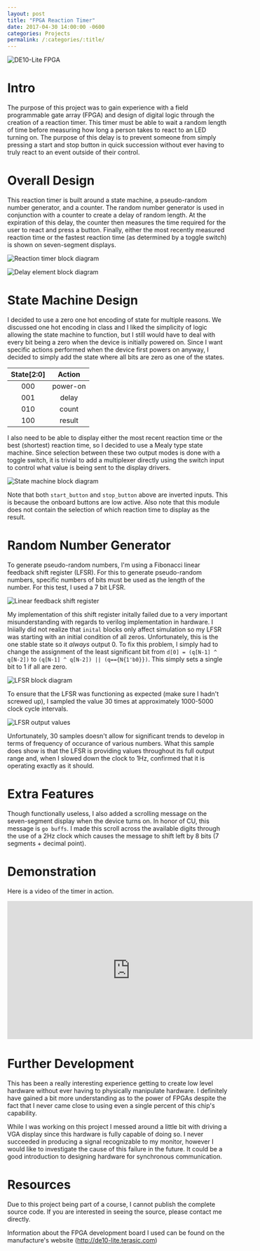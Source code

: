```yaml
---
layout: post
title: "FPGA Reaction Timer"
date: 2017-04-30 14:00:00 -0600
categories: Projects
permalink: /:categories/:title/
---
```


![DE10-Lite FPGA][de10-lite]

# Intro
The purpose of this project was to gain experience with a field programmable gate array (FPGA) and design of digital logic through the creation of a reaction timer.
This timer must be able to wait a random length of time before measuring how long a person takes to react to an LED turning on.
The purpose of this delay is to prevent someone from simply pressing a start and stop button in quick succession without ever having to truly react to an event outside of their control.

# Overall Design

This reaction timer is built around a state machine, a pseudo-random number generator, and a counter.
The random number generator is used in conjunction with a counter to create a delay of random length.
At the expiration of this delay, the counter then measures the time required for the user to react and press a button.
Finally, either the most recently measured reaction time or the fastest reaction time (as determined by a toggle switch) is shown on seven-segment displays.

![Reaction timer block diagram][top-block-diagram]

![Delay element block diagram][delay-block-diagram]

# State Machine Design

I decided to use a zero one hot encoding of state for multiple reasons.
We discussed one hot encoding in class and I liked the simplicity of logic allowing the state machine to function, but I still would have to deal with every bit being a zero when the device is initially powered on.
Since I want specific actions performed when the device first powers on anyway, I decided to simply add the state where all bits are zero as one of the states.

| State[2:0] | Action   |
|:----------:|:--------:|
|    000     | power-on |
|    001     | delay    |
|    010     | count    |
|    100     | result   |

I also need to be able to display either the most recent reaction time or the best (shortest) reaction time, so I decided to use a Mealy type state machine.
Since selection between these two output modes is done with a toggle switch, it is trivial to add a multiplexer directly using the switch input to control what value is being sent to the display drivers.

![State machine block diagram][state-machine-block-diagram]

Note that both `start_button` and `stop_button` above are inverted inputs.
This is because the onboard buttons are low active.
Also note that this module does not contain the selection of which reaction time to display as the result.

# Random Number Generator

To generate pseudo-random numbers, I'm using a Fibonacci linear feedback shift register (LFSR). For this to generate pseudo-random numbers, specific numbers of bits must be used as the length of the number. For this test, I used a 7 bit LFSR.

![Linear feedback shift register][LFSR-topology]

My implementation of this shift register initally failed due to a very important misunderstanding with regards to verilog implementation in hardware.
I Iniially did not realize that `inital` blocks only affect simulation so my LFSR was starting with an initial condition of all zeros.
Unfortunately, this is the one stable state so it *always* output 0.
To fix this problem, I simply had to change the assignment of the least significant bit from `d[0] = (q[N-1] ^ q[N-2])` to `(q[N-1] ^ q[N-2]) || (q=={N{1'b0}})`.
This simply sets a single bit to 1 if all are zero.

![LFSR block diagram][LFSR-block-diagram]

To ensure that the LFSR was functioning as expected (make sure I hadn't screwed up), I sampled the value 30 times at approximately 1000-5000 clock cycle intervals.

![LFSR output values][LFSR-histogram]

Unfortunately, 30 samples doesn't allow for significant trends to develop in terms of frequency of occurance of various numbers. What this sample does show is that the LFSR is providing values throughout its full output range and, when I slowed down the clock to 1Hz, confirmed that it is operating exactly as it should.

# Extra Features

Though functionally useless, I also added a scrolling message on the seven-segment display when the device turns on. In honor of CU, this message is `go buffs`.
I made this scroll across the available digits through the use of a 2Hz clock which causes the message to shift left by 8 bits (7 segments + decimal point).

# Demonstration

Here is a video of the timer in action.

<iframe width="560" height="315" src="https://www.youtube.com/embed/Mfbvz1SpOVE" frameborder="0" allowfullscreen></iframe>

# Further Development

This has been a really interesting experience getting to create low level hardware without ever having to physically manipulate hardware.
I definitely have gained a bit more understanding as to the power of FPGAs despite the fact that I never came close to using even a single percent of this chip's capability.

While I was working on this project I messed around a little bit with driving a VGA display since this hardware is fully capable of doing so.
I never succeeded in producing a signal recognizable to my monitor, however I would like to investigate the cause of this failure in the future.
It could be a good introduction to designing hardware for synchronous communication. 

# Resources

Due to this project being part of a course, I cannot publish the complete source code. If you are interested in seeing the source, please contact me directly.

Information about the FPGA development board I used can be found on the manufacture's website (<http://de10-lite.terasic.com>)

[de10-lite]: {{base-url}}/assets/fpga-reaction-timer/de10-lite.jpg
[top-block-diagram]: {{base-url}}/assets/fpga-reaction-timer/top-block-diagram.png
[delay-block-diagram]: {{base-url}}/assets/fpga-reaction-timer/delay-block-diagram.png
[state-machine-block-diagram]:{{base-url}}/assets/fpga-reaction-timer/state-machine-block-diagram.png
[LFSR-topology]: {{base-url}}/assets/fpga-reaction-timer/lfsr-topology.png
[LFSR-block-diagram]: {{base-url}}/assets/fpga-reaction-timer/lfsr-block-diagram.png
[LFSR-histogram]: {{base-url}}/assets/fpga-reaction-timer/lfsr-histogram.png
